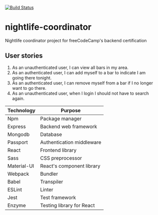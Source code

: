 [![Build Status](https://travis-ci.org/KamilCybulski/nightlife-coordinator.svg?branch=master)](https://travis-ci.org/KamilCybulski/nightlife-coordinator)

# nightlife-coordinator
Nightlife coordinator project for freeCodeCamp's backend certification

## User stories
1. As an unauthenticated user, I can view all bars in my area.
2. As an authenticated user, I can add myself to a bar to indicate I am going there tonight.
3. As an authenticated user, I can remove myself from a bar if I no longer want to go there.
4. As an unauthenticated user, when I login I should not have to search again.

Technology | Purpose 
--- | --- 
Npm | Package manager
Express | Backend web framework
Mongodb | Database
Passport | Authentication middleware
React | Frontend library
Sass | CSS preprocessor
Material-UI | React's component library
Webpack | Bundler
Babel | Transpiler
ESLint | Linter
Jest | Test framework
Enzyme | Testing library for React

